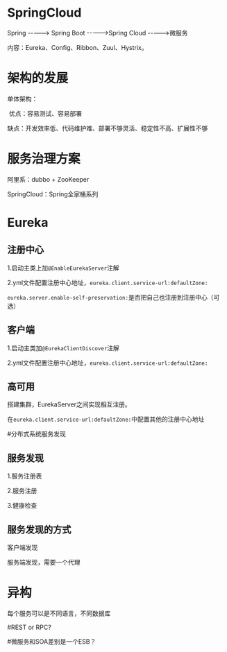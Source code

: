 # SpringCloud

Spring -----> Spring Boot ----->Spring Cloud ----->微服务



内容：Eureka、Config、Ribbon、Zuul、Hystrix。



# 架构的发展

单体架构：

​	优点：容易测试、容易部署

​	缺点：开发效率低、代码维护难、部署不够灵活、稳定性不高、扩展性不够

# 服务治理方案

阿里系：dubbo + ZooKeeper

SpringCloud：Spring全家桶系列

# Eureka

## 注册中心

1.启动主类上加`@EnableEurekaServer`注解

2.yml文件配置注册中心地址，`eureka.client.service-url:defaultZone:`

​	`eureka.server.enable-self-preservation:`是否把自己也注册到注册中心（可选）

## 客户端

1.启动主类加`@EurekaClientDiscover`注解

2.yml文件配置注册中心地址，`eureka.client.service-url:defaultZone:`

## 高可用

搭建集群，EurekaServer之间实现相互注册。

在`eureka.client.service-url:defaultZone:`中配置其他的注册中心地址

#分布式系统服务发现

## 服务发现

1.服务注册表

2.服务注册

3.健康检查

## 服务发现的方式

客户端发现

服务端发现，需要一个代理

# 异构

每个服务可以是不同语言，不同数据库

#REST or RPC?

#微服务和SOA差别是一个ESB？

